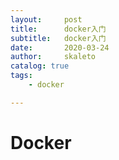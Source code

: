 ```yaml
---
layout:     post
title:      docker入门
subtitle:   docker入门
date:       2020-03-24
author:     skaleto
catalog: true
tags:
    - docker

---
```


# Docker



